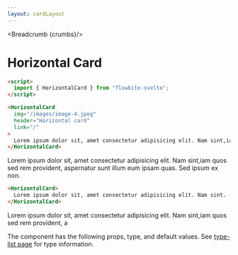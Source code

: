 ```yaml
---
layout: cardLayout
---
```


<script>
  import Htwo from '../utils/Htwo.svelte'
  import { HorizontalCard, Table, TableDefaultRow, Breadcrumb } from '$lib/index';
  import componentProps from '../props/HorizontalCard.json'
  // Props table
  let items = componentProps.props
	let propHeader = ['Name', 'Type', 'Default']
	
	let divClass='w-full relative overflow-x-auto shadow-md sm:rounded-lg'
let theadClass ='text-xs text-gray-700 uppercase bg-gray-50 dark:bg-gray-700 dark:text-white'


  let crumbs = [
    {
      label:'Home',
      href:'/'
    },
    {
      label:'Cards',
      href:'/cards/'
    },
    {
      label:'Horizontal card',
      href:'/cards/horizontal'
    },
  ]
</script>

<Breadcrumb {crumbs}/>


<h1 class="text-3xl w-full dark:text-white py-8">Horizontal Card</h1>

<Htwo label="Set up" />

```html
<script>
  import { HorizontalCard } from "flowbite-svelte";
</script>
```

<Htwo label="Examples" />

```html
<HorizontalCard
  img="/images/image-4.jpeg"
  header="Horizontal card"
  link="/"
>
  Lorem ipsum dolor sit, amet consectetur adipisicing elit. Nam sint,iam.
</HorizontalCard>
```

<div class="container flex flex-wrap justify-center rounded-xl mx-auto bg-gradient-to-r bg-white dark:bg-gray-900 border border-gray-200 dark:border-gray-700 p-2 sm:p-6">
  <HorizontalCard
    img="/images/image-4.jpeg"
    header="Horizontal card"
    link="/"
  >
    Lorem ipsum dolor sit, amet consectetur adipisicing elit. Nam sint,iam
    quos sed rem provident, aspernatur sunt illum eum ipsam quas. Sed ipsum ex
    non.
  </HorizontalCard>
</div>

```html
<HorizontalCard>
  Lorem ipsum dolor sit, amet consectetur adipisicing elit. Nam sint.
</HorizontalCard>
```

<div class="container flex flex-wrap justify-center rounded-xl mx-auto bg-gradient-to-r bg-white dark:bg-gray-900 border border-gray-200 dark:border-gray-700 p-2 sm:p-6">
  <HorizontalCard>
    Lorem ipsum dolor sit, amet consectetur adipisicing elit. Nam sint,iam
    quos sed rem provident, a
  </HorizontalCard>
</div>

<Htwo label="Props" />

<p>The component has the following props, type, and default values. See <a href="/type-list">type-list page</a> for type information.</p>


<Table header={propHeader} {divClass} {theadClass}>
  <TableDefaultRow {items} rowState='hover' />
</Table>